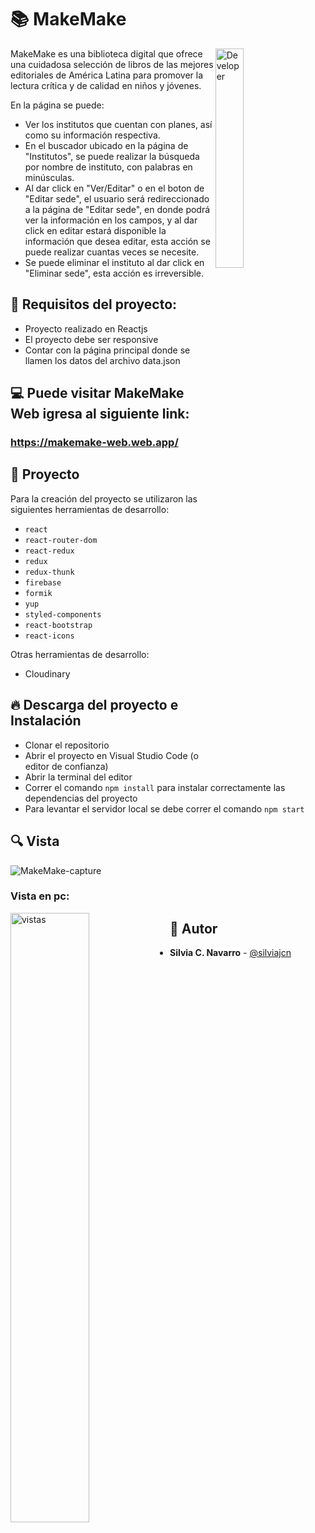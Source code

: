 # 📚 MakeMake

<img width="30%" align="right" style="margin-right:5%" alt="Developer" src="https://res.cloudinary.com/silviajcn/image/upload/v1644932126/Pruebas%20Tecnicas/MakeMake/PaginaWeb/images/que-es-ninia_kp8je0.png" />

MakeMake es una biblioteca digital que ofrece una cuidadosa selección de libros de las mejores editoriales de América Latina para promover la lectura crítica y de calidad en niños y jóvenes.

En la página se puede:
* Ver los institutos que cuentan con planes, así como su información respectiva.
* En el buscador ubicado en la página de "Institutos", se puede realizar la búsqueda por nombre de instituto, con palabras en minúsculas.
* Al dar click en "Ver/Editar" o en el boton de "Editar sede", el usuario será redireccionado a la página de "Editar sede", en donde podrá ver la información en los campos, y al dar click en editar estará disponible la información que desea editar, esta acción se puede realizar cuantas veces se necesite.
* Se puede eliminar el instituto al dar click en "Eliminar sede", esta acción es irreversible.

## 📌 Requisitos del proyecto:

* Proyecto realizado en Reactjs
* El proyecto debe ser responsive
* Contar con la página principal donde se llamen los datos del archivo data.json

## 💻 Puede visitar MakeMake Web igresa al siguiente link:

### https://makemake-web.web.app/
    
## 💎 Proyecto

Para la creación del proyecto se utilizaron las siguientes herramientas de desarrollo:

* ```react```
* ```react-router-dom```
* ```react-redux```
* ```redux```
* ```redux-thunk```
* ```firebase```
* ```formik```
* ```yup```
* ```styled-components```
* ```react-bootstrap```
* ```react-icons```

Otras herramientas de desarrollo:

* Cloudinary

## 🔥 Descarga del proyecto e Instalación

* Clonar el repositorio
* Abrir el proyecto en Visual Studio Code (o editor de confianza)
* Abrir la terminal del editor
* Correr el comando ```npm install``` para instalar correctamente las dependencias del proyecto
* Para levantar el servidor local se debe correr el comando ```npm start```

## 🔍 Vista 

![MakeMake-capture](https://user-images.githubusercontent.com/88461234/154322755-09278746-2ef6-426d-a1cb-9f2522bde14b.png)

### Vista en pc:

<img width="50%" align="left" alt="vistas" src="https://media.giphy.com/media/YQS80mxGHml7IIWXhQ/giphy.gif" />

## 🌟 Autor

* **Silvia C. Navarro**  - [@silviajcn](https://github.com/silviajcn)
